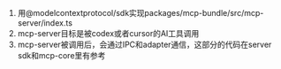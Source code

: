 1. 用@modelcontextprotocol/sdk实现packages/mcp-bundle/src/mcp-server/index.ts
2. mcp-server目标是被codex或者cursor的AI工具调用
3. mcp-server被调用后，会通过IPC和adapter通信，这部分的代码在server sdk和mcp-core里有参考
